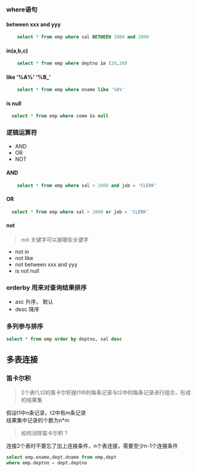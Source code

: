 ### where语句

#### between xxx and yyy

```sql
    select * from emp where sal BETWEEN 1000 and 2000
```

#### in(a,b,c)
```sql
    select * from emp where deptno in (20,30)
```

#### like '%A%'  '%B_'

```sql
    select * from emp where ename like '%A%'
```

#### is null
```sql
  select * from emp where comm is null 
```
### 逻辑运算符

- AND
- OR
- NOT

#### AND
```sql
    select * from emp where sal > 2000 and job = 'CLERK'
```

#### OR
```sql
  select * from emp where sal > 2000 or job = 'CLERK'
```
#### not
> not 关键字可以接哪些关键字
- not in
- not like
- not between xxx and yyy
- is not null

### orderby 用来对查询结果排序
- asc 升序， 默认
- desc 降序

### 多列参与排序

```sql
select * from emp order by deptno, sal desc
```

## 多表连接

### 笛卡尔积

 > 2个表t1,t2的笛卡尔积是t1中的每条记录与t2中的每条记录进行组合，形成的结果集
 
 假设t1中n条记录，t2中有m条记录  
 结果集中记录的个数为n*m  
 
 > 如何消除笛卡尔积？  
 
 连接2个表时不要忘了加上连接条件，n个表连接，需要至少n-1个连接条件  
 
 ```sql
select emp.ename,dept.dname from emp,dept
where emp.deptno = dept.deptno
```
 
 
 
 
